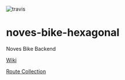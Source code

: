 ![travis](https://app.travis-ci.com/thiagoalvesfoz/noves-bike-hexagonal.svg?branch=develop)

# noves-bike-hexagonal

Noves Bike Backend

[Wiki](https://github.com/thiagoalvesfoz/noves-bike-hexagonal/wiki)

[Route Collection](https://documenter.getpostman.com/view/9249529/UVR4Pqdq)